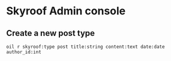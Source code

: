 # Skyroof Admin console

## Create a new post type

	oil r skyroof:type post title:string content:text date:date author_id:int